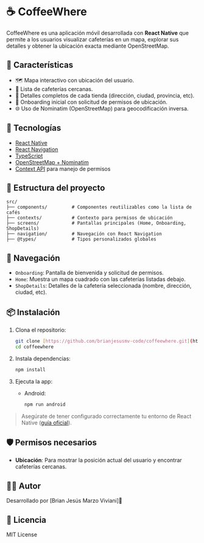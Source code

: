 # ☕ CoffeeWhere

CoffeeWhere es una aplicación móvil desarrollada con **React Native** que permite a los usuarios visualizar cafeterías en un mapa, explorar sus detalles y obtener la ubicación exacta mediante OpenStreetMap.

## 🚀 Características

- 🗺️ Mapa interactivo con ubicación del usuario.
- 📍 Lista de cafeterías cercanas.
- 📄 Detalles completos de cada tienda (dirección, ciudad, provincia, etc).
- 🎯 Onboarding inicial con solicitud de permisos de ubicación.
- 🌐 Uso de Nominatim (OpenStreetMap) para geocodificación inversa.

## 🧱 Tecnologías

- [React Native](https://reactnative.dev/)
- [React Navigation](https://reactnavigation.org/)
- [TypeScript](https://www.typescriptlang.org/)
- [OpenStreetMap + Nominatim](https://nominatim.openstreetmap.org/)
- [Context API](https://reactjs.org/docs/context.html) para manejo de permisos

## 📂 Estructura del proyecto

```
src/
├── components/         # Componentes reutilizables como la lista de cafés
├── contexts/           # Contexto para permisos de ubicación
├── screens/            # Pantallas principales (Home, Onboarding, ShopDetails)
├── navigation/         # Navegación con React Navigation
├── @types/             # Tipos personalizados globales
```

## 🧭 Navegación

- `Onboarding`: Pantalla de bienvenida y solicitud de permisos.
- `Home`: Muestra un mapa cuadrado con las cafeterías listadas debajo.
- `ShopDetails`: Detalles de la cafetería seleccionada (nombre, dirección, ciudad, etc).

## 📦 Instalación

1. Clona el repositorio:

   ```bash
   git clone [https://github.com/brianjesusmv-code/coffeewhere.git](https://github.com/brianjesusmv-code/coffeeStoreLocationApp.git)
   cd coffeewhere
   ```

2. Instala dependencias:

   ```bash
   npm install
   ```

3. Ejecuta la app:

   - Android:
     ```bash
     npm run android
     ```

> Asegúrate de tener configurado correctamente tu entorno de React Native ([guía oficial](https://reactnative.dev/docs/environment-setup)).

## 🛡️ Permisos necesarios

- **Ubicación**: Para mostrar la posición actual del usuario y encontrar cafeterías cercanas.

## 🧑‍💻 Autor

Desarrollado por [Brian Jesús Marzo Viviani]🧉

## 📄 Licencia

MIT License
